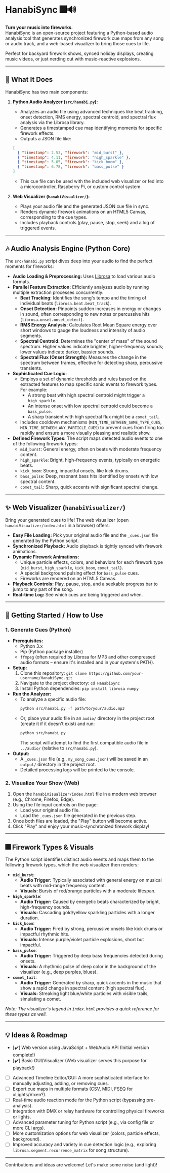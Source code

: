 # HanabiSync 🎆🔊

**Turn your music into fireworks.**  
HanabiSync is an open-source project featuring a Python-based audio analysis tool that generates synchronized firework cue maps from any song or audio track, and a web-based visualizer to bring those cues to life.

Perfect for backyard firework shows, synced holiday displays, creating music videos, or just nerding out with music-reactive explosions.

---

## 🚀 What It Does

HanabiSync has two main components:

1.  **Python Audio Analyzer (`src/hanabi.py`):**
    *   Analyzes an audio file using advanced techniques like beat tracking, onset detection, RMS energy, spectral centroid, and spectral flux analysis via the Librosa library.
    *   Generates a timestamped cue map identifying moments for specific firework effects.
    *   Outputs a JSON file like:
      ```json
      [
        { "timestamp": 2.53, "firework": "mid_burst" },
        { "timestamp": 4.11, "firework": "high_sparkle" },
        { "timestamp": 5.05, "firework": "kick_boom" },
        { "timestamp": 6.78, "firework": "bass_pulse" }
      ]
      ```
    *   This cue file can be used with the included web visualizer or fed into a microcontroller, Raspberry Pi, or custom control system.

2.  **Web Visualizer (`hanabiVisualizer/`):**
    *   Plays your audio file and the generated JSON cue file in sync.
    *   Renders dynamic firework animations on an HTML5 Canvas, corresponding to the cue types.
    *   Includes playback controls (play, pause, stop, seek) and a log of triggered events.

---

## 🎶 Audio Analysis Engine (Python Core)

The `src/hanabi.py` script dives deep into your audio to find the perfect moments for fireworks:

*   **Audio Loading & Preprocessing:** Uses [Librosa](https://librosa.org/) to load various audio formats.
*   **Parallel Feature Extraction:** Efficiently analyzes audio by running multiple extraction processes concurrently:
    *   **Beat Tracking:** Identifies the song's tempo and the timing of individual beats (`librosa.beat.beat_track`).
    *   **Onset Detection:** Pinpoints sudden increases in energy or changes in sound, often corresponding to new notes or percussive hits (`librosa.onset.onset_detect`).
    *   **RMS Energy Analysis:** Calculates Root Mean Square energy over short windows to gauge the loudness and intensity of audio segments.
    *   **Spectral Centroid:** Determines the "center of mass" of the sound spectrum. Higher values indicate brighter, higher-frequency sounds; lower values indicate darker, bassier sounds.
    *   **Spectral Flux (Onset Strength):** Measures the change in the spectrum between frames, effective for detecting sharp, percussive transients.
*   **Sophisticated Cue Logic:**
    *   Employs a set of dynamic thresholds and rules based on the extracted features to map specific sonic events to firework types. For example:
        *   A strong beat with high spectral centroid might trigger a `high_sparkle`.
        *   An intense onset with low spectral centroid could become a `bass_pulse`.
        *   A sharp transient with high spectral flux might be a `comet_tail`.
    *   Includes cooldown mechanisms (`MIN_TIME_BETWEEN_SAME_TYPE_CUES`, `MIN_TIME_BETWEEN_ANY_PARTICLE_CUES`) to prevent cues from firing too rapidly and ensure a more visually pleasing and realistic show.
*   **Defined Firework Types:** The script maps detected audio events to one of the following firework types:
    *   `mid_burst`: General energy, often on beats with moderate frequency content.
    *   `high_sparkle`: Bright, high-frequency events, typically on energetic beats.
    *   `kick_boom`: Strong, impactful onsets, like kick drums.
    *   `bass_pulse`: Deep, resonant bass hits identified by onsets with low spectral content.
    *   `comet_tail`: Sharp, quick accents with significant spectral change.

---

## ✨ Web Visualizer (`hanabiVisualizer/`)

Bring your generated cues to life! The web visualizer (open `hanabiVisualizer/index.html` in a browser) offers:

*   **Easy File Loading:** Pick your original audio file and the `_cues.json` file generated by the Python script.
*   **Synchronized Playback:** Audio playback is tightly synced with firework animations.
*   **Dynamic Firework Animations:**
    *   Unique particle effects, colors, and behaviors for each firework type (`mid_burst`, `high_sparkle`, `kick_boom`, `comet_tail`).
    *   A special background pulsing effect for `bass_pulse` cues.
    *   Fireworks are rendered on an HTML5 Canvas.
*   **Playback Controls:** Play, pause, stop, and a seekable progress bar to jump to any part of the song.
*   **Real-time Log:** See which cues are being triggered and when.

---

## 🔧 Getting Started / How to Use

### 1. Generate Cues (Python)

*   **Prerequisites:**
    *   Python 3.x
    *   Pip (Python package installer)
    *   `ffmpeg` (often required by Librosa for MP3 and other compressed audio formats – ensure it's installed and in your system's PATH).
*   **Setup:**
    1.  Clone this repository: `git clone https://github.com/your-username/HanabiSync.git`
    2.  Navigate to the project directory: `cd HanabiSync`
    3.  Install Python dependencies: `pip install librosa numpy`
*   **Run the Analyzer:**
    *   To analyze a specific audio file:
        ```bash
        python src/hanabi.py -f path/to/your/audio.mp3
        ```
    *   Or, place your audio file in an `audio/` directory in the project root (create it if it doesn't exist) and run:
        ```bash
        python src/hanabi.py
        ```
        The script will attempt to find the first compatible audio file in `../audio/` (relative to `src/hanabi.py`).
*   **Output:**
    *   A `_cues.json` file (e.g., `my_song_cues.json`) will be saved in an `output/` directory in the project root.
    *   Detailed processing logs will be printed to the console.

### 2. Visualize Your Show (Web)

1.  Open the `hanabiVisualizer/index.html` file in a modern web browser (e.g., Chrome, Firefox, Edge).
2.  Using the file input controls on the page:
    *   Load your original audio file.
    *   Load the `_cues.json` file generated in the previous step.
3.  Once both files are loaded, the "Play" button will become active.
4.  Click "Play" and enjoy your music-synchronized firework display!

---

## 🎆 Firework Types & Visuals

The Python script identifies distinct audio events and maps them to the following firework types, which the web visualizer then renders:

*   **`mid_burst`**:
    *   **Audio Trigger:** Typically associated with general energy on musical beats with mid-range frequency content.
    *   **Visuals:** Bursts of red/orange particles with a moderate lifespan.
*   **`high_sparkle`**:
    *   **Audio Trigger:** Caused by energetic beats characterized by bright, high-frequency sounds.
    *   **Visuals:** Cascading gold/yellow sparkling particles with a longer duration.
*   **`kick_boom`**:
    *   **Audio Trigger:** Fired by strong, percussive onsets like kick drums or impactful rhythmic hits.
    *   **Visuals:** Intense purple/violet particle explosions, short but impactful.
*   **`bass_pulse`**:
    *   **Audio Trigger:** Triggered by deep bass frequencies detected during onsets.
    *   **Visuals:** A rhythmic pulse of deep color in the background of the visualizer (e.g., deep purples, blues).
*   **`comet_tail`**:
    *   **Audio Trigger:** Generated by sharp, quick accents in the music that show a rapid change in spectral content (high spectral flux).
    *   **Visuals:** Streaking light blue/white particles with visible trails, simulating a comet.

*Note: The visualizer's legend in `index.html` provides a quick reference for these types as well.*

---

## 💡 Ideas & Roadmap

*   [✔️] Web version using JavaScript + WebAudio API (Initial version complete!)
*   [✔️] Basic GUI/Visualizer (Web visualizer serves this purpose for playback!)
*   [ ] Advanced Timeline Editor/GUI: A more sophisticated interface for manually adjusting, adding, or removing cues.
*   [ ] Export cue maps in multiple formats (CSV, MIDI, FSEQ for xLights/Vixen?).
*   [ ] Real-time audio reaction mode for the Python script (bypassing pre-analysis).
*   [ ] Integration with DMX or relay hardware for controlling physical fireworks or lights.
*   [ ] Advanced parameter tuning for Python script (e.g., via config file or more CLI args).
*   [ ] More customization options for web visualizer (colors, particle effects, background).
*   [ ] Improved accuracy and variety in cue detection logic (e.g., exploring `librosa.segment.recurrence_matrix` for song structure).

---

Contributions and ideas are welcome! Let's make some noise (and light)!